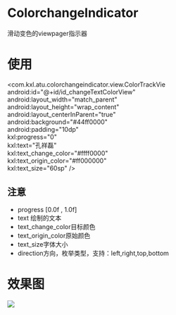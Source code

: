 ColorchangeIndicator
===
滑动变色的viewpager指示器

使用
===
<com.kxl.atu.colorchangeindicator.view.ColorTrackVie</br>
android:id="@+id/id_changeTextColorView"</br>
android:layout_width="match_parent"</br>
android:layout_height="wrap_content"</br>
android:layout_centerInParent="true"</br>
android:background="#44ff0000"</br>
android:padding="10dp"</br>
kxl:progress="0"</br>
kxl:text="孔祥磊"</br>
kxl:text_change_color="#ffff0000"</br>
kxl:text_origin_color="#ff000000"</br>
kxl:text_size="60sp" /></br>

## 注意
* progress [0.0f , 1.0f]
* text 绘制的文本
* text_change_color目标颜色
* text_origin_color原始颜色
* text_size字体大小
* direction方向，枚举类型，支持：left,right,top,bottom

效果图
====
![](https://raw.githubusercontent.com/hongyangAndroid/ColorTrackView/master/sample_ColorTrackeView/changecolortvdemo.gif)
        
